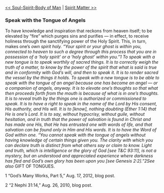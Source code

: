 [<< Soul-Spirit-Body of Man](Soul-Spirit-Body%20of%20Man.md)  |  [Spirit Matter >>](Spirit%20Matter.md)

### Speak with the Tongue of Angels
To have knowledge and inspiration that reckons from heaven itself; to be elevated by “fire” which purges sins and purifies — in effect, to receive holiness through the sanctifying power of the Holy Spirit. This, in turn, makes one’s *own spirit *holy. “Your spirit or your ghost is within you, connected to heaven to such a degree through this process that you are in possession of a ‘holy spirit’ or a ‘holy ghost’ within you.”1 To speak with a new tongue is to speak worthily of sacred things. It is to correctly weigh the truth of a matter, to know by the power of the spirit that what is said is true and in conformity with God’s will, and then to speak it. It is to render sacred the vessel by the things it holds. To speak with a new tongue is to be able to speak with the tongue of an angel because one has become an angel — or a companion of angels, anyway. It is to elevate one’s thoughts so that what then proceeds forth from the mouth is because of what is in one’s thoughts. It is to reveal truth by the things one is authorized or commissioned to speak. It is to have a right to speak in the name of the Lord by His consent, His authority, and His will. It is to [*know], nothing doubting* (Ether 1:14) that He is one’s Lord. It is to say, without hypocrisy, without guile, without hesitation, and in truth that the power of salvation is found in Christ and has made one His, that He has entrusted one with words of life, and that salvation can be found only in Him and His words. It is to have the Word of God within one. “You cannot speak with the tongue of angels without having knowledge of certain things given you. The clarity with which you can declare truth is distinct from what others say or claim to know. Light and truth, which is intelligence or the glory of God [*see* T&C 93:11], is not a mystery, but an understood and appreciated experience where darkness has fled and God’s own glory has been upon you [*see* Genesis 2:2].”2*See also* GIFT OF TONGUES.



1 “God’s Many Works, Part 5,” Aug. 17, 2012, blog post.


2 “2 Nephi 31:14,” Aug. 26, 2010, blog post.